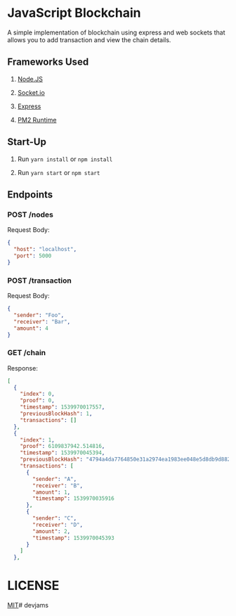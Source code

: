 JavaScript Blockchain
===

A simple implementation of blockchain using express and web sockets that allows you to add transaction and view the chain details.

## Frameworks Used


1. [Node.JS](https://nodejs.org/en/)

2. [Socket.io](https://socket.io/)

3. [Express](https://expressjs.com/)

4. [PM2 Runtime](https://pm2.io/runtime/)

## Start-Up

1. Run `yarn install` or `npm install`

2. Run `yarn start` or `npm start`

## Endpoints

### POST /nodes

Request Body:

```json
{
  "host": "localhost",
  "port": 5000
}
```

### POST /transaction

Request Body:

```json
{
  "sender": "Foo",
  "receiver": "Bar",
  "amount": 4
}
```

### GET /chain

Response: 

```json
[
  {
    "index": 0,
    "proof": 0,
    "timestamp": 1539970017557,
    "previousBlockHash": 1,
    "transactions": []
  },
  {
    "index": 1,
    "proof": 6109837942.514816,
    "timestamp": 1539970045394,
    "previousBlockHash": "4794a4da7764850e31a2974ea1983ee048e5d8db9d882c16e9d4b55c1ed4fd3e",
    "transactions": [
      {
        "sender": "A",
        "receiver": "B",
        "amount": 1,
        "timestamp": 1539970035916
      },
      {
        "sender": "C",
        "receiver": "D",
        "amount": 2,
        "timestamp": 1539970045393
      }
    ]
  },
```

LICENSE
===
[MIT](LICENSE.md)# devjams
